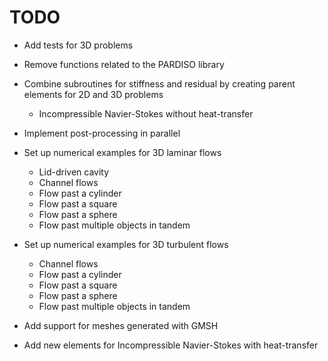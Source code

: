 # TODO

* Add tests for 3D problems

* Remove functions related to the PARDISO library

* Combine subroutines for stiffness and residual by creating parent elements for 2D and 3D problems
    * Incompressible Navier-Stokes without heat-transfer

* Implement post-processing in parallel

* Set up numerical examples for 3D laminar flows
    * Lid-driven cavity
    * Channel flows
    * Flow past a cylinder
    * Flow past a square
    * Flow past a sphere
    * Flow past multiple objects in tandem

* Set up numerical examples for 3D turbulent flows
    * Channel flows
    * Flow past a cylinder
    * Flow past a square
    * Flow past a sphere
    * Flow past multiple objects in tandem

* Add support for meshes generated with GMSH

* Add new elements for Incompressible Navier-Stokes with heat-transfer
